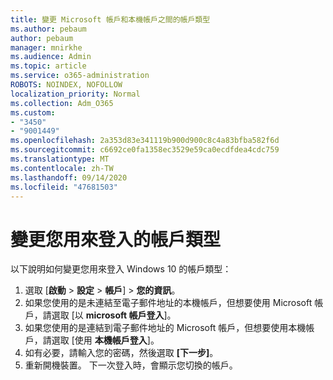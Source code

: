 ```yaml
---
title: 變更 Microsoft 帳戶和本機帳戶之間的帳戶類型
ms.author: pebaum
author: pebaum
manager: mnirkhe
ms.audience: Admin
ms.topic: article
ms.service: o365-administration
ROBOTS: NOINDEX, NOFOLLOW
localization_priority: Normal
ms.collection: Adm_O365
ms.custom:
- "3450"
- "9001449"
ms.openlocfilehash: 2a353d83e341119b900d900c8c4a83bfba582f6d
ms.sourcegitcommit: c6692ce0fa1358ec3529e59ca0ecdfdea4cdc759
ms.translationtype: MT
ms.contentlocale: zh-TW
ms.lasthandoff: 09/14/2020
ms.locfileid: "47681503"
---
```

# <a name="change-the-account-type-that-you-sign-in-with"></a>變更您用來登入的帳戶類型

以下說明如何變更您用來登入 Windows 10 的帳戶類型：

1. 選取 [**啟動**  >  **設定**  >  **帳戶**]  >  **您的資訊**。
2. 如果您使用的是未連結至電子郵件地址的本機帳戶，但想要使用 Microsoft 帳戶，請選取 [以 **microsoft 帳戶登入**]。
3. 如果您使用的是連結到電子郵件地址的 Microsoft 帳戶，但想要使用本機帳戶，請選取 [使用 **本機帳戶登入**]。
4. 如有必要，請輸入您的密碼，然後選取 **[下一步]**。
5. 重新開機裝置。 下一次登入時，會顯示您切換的帳戶。